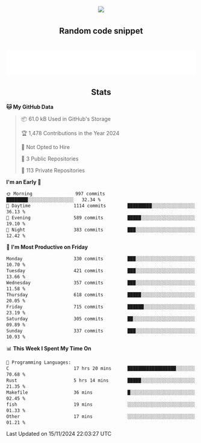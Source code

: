 <h1 align="center"><img src="https://readme-typing-svg.demolab.com?font=JetBrains+Mono&duration=3000&pause=1500&color=FE8019&center=true&multiline=true&repeat=false&random=false&width=600&height=60&lines=Welcome+to+my+page!;I'm+currently+learning+C%2C+Rust+and+C%2B%2B"></h1>

<h2 align="center">Random code snippet</h2>

<h1 align="center"><img src="assets/code_snippet.svg"></h1>

<h2 align="center">Stats</h2>

<!--START_SECTION:waka-->
**🐱 My GitHub Data** 

> 📦 61.0 kB Used in GitHub's Storage 
 > 
> 🏆 1,478 Contributions in the Year 2024
 > 
> 🚫 Not Opted to Hire
 > 
> 📜 3 Public Repositories 
 > 
> 🔑 113 Private Repositories 
 > 
**I'm an Early 🐤** 

```text
🌞 Morning                997 commits         ████████░░░░░░░░░░░░░░░░░   32.34 % 
🌆 Daytime                1114 commits        █████████░░░░░░░░░░░░░░░░   36.13 % 
🌃 Evening                589 commits         █████░░░░░░░░░░░░░░░░░░░░   19.10 % 
🌙 Night                  383 commits         ███░░░░░░░░░░░░░░░░░░░░░░   12.42 % 
```
📅 **I'm Most Productive on Friday** 

```text
Monday                   330 commits         ███░░░░░░░░░░░░░░░░░░░░░░   10.70 % 
Tuesday                  421 commits         ███░░░░░░░░░░░░░░░░░░░░░░   13.66 % 
Wednesday                357 commits         ███░░░░░░░░░░░░░░░░░░░░░░   11.58 % 
Thursday                 618 commits         █████░░░░░░░░░░░░░░░░░░░░   20.05 % 
Friday                   715 commits         ██████░░░░░░░░░░░░░░░░░░░   23.19 % 
Saturday                 305 commits         ██░░░░░░░░░░░░░░░░░░░░░░░   09.89 % 
Sunday                   337 commits         ███░░░░░░░░░░░░░░░░░░░░░░   10.93 % 
```


📊 **This Week I Spent My Time On** 

```text
💬 Programming Languages: 
C                        17 hrs 20 mins      ██████████████████░░░░░░░   70.68 % 
Rust                     5 hrs 14 mins       █████░░░░░░░░░░░░░░░░░░░░   21.35 % 
Makefile                 36 mins             █░░░░░░░░░░░░░░░░░░░░░░░░   02.45 % 
fish                     19 mins             ░░░░░░░░░░░░░░░░░░░░░░░░░   01.33 % 
Other                    17 mins             ░░░░░░░░░░░░░░░░░░░░░░░░░   01.21 % 
```


 Last Updated on 15/11/2024 22:03:27 UTC
<!--END_SECTION:waka-->
